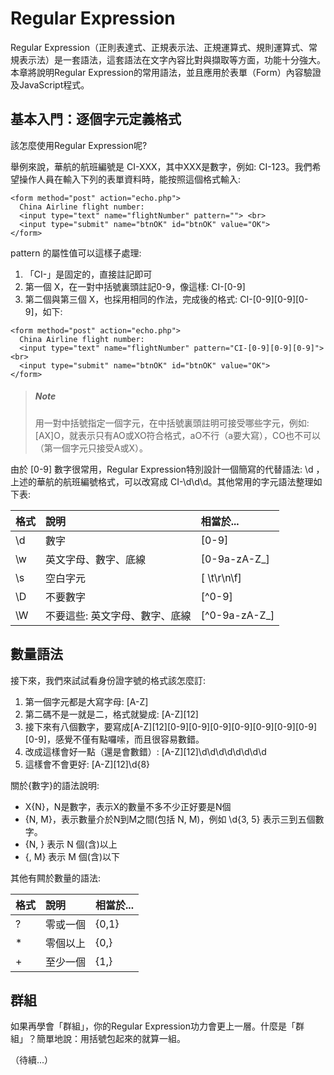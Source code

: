 # Regular Expression

Regular Expression（正則表達式、正規表示法、正規運算式、規則運算式、常規表示法）是一套語法，這套語法在文字內容比對與擷取等方面，功能十分強大。本章將說明Regular Expression的常用語法，並且應用於表單（Form）內容驗證及JavaScript程式。

## 基本入門：逐個字元定義格式

該怎麼使用Regular Expression呢?

舉例來說，華航的航班編號是 CI-XXX，其中XXX是數字，例如: CI-123。我們希望操作人員在輸入下列的表單資料時，能按照這個格式輸入:

```
<form method="post" action="echo.php">
  China Airline flight number:
  <input type="text" name="flightNumber" pattern=""> <br>
  <input type="submit" name="btnOK" id="btnOK" value="OK">  
</form>
```

pattern 的屬性值可以這樣子處理:  
1. 「CI-」是固定的，直接註記即可  
2. 第一個 X，在一對中括號裏頭註記0-9，像這樣: CI-\[0-9\]  
3. 第二個與第三個 X，也採用相同的作法，完成後的格式: CI-\[0-9\]\[0-9\]\[0-9\]，如下:

```
<form method="post" action="echo.php">
  China Airline flight number:
  <input type="text" name="flightNumber" pattern="CI-[0-9][0-9][0-9]"> <br>
  <input type="submit" name="btnOK" id="btnOK" value="OK">  
</form>
```

> ##### _**Note**_
>
> 用一對中括號指定一個字元，在中括號裏頭註明可接受哪些字元，例如: \[AX\]O，就表示只有AO或XO符合格式，aO不行（a要大寫），CO也不可以（第一個字元只接受A或X）。

由於 \[0-9\] 數字很常用，Regular Expression特別設計一個簡寫的代替語法: \d ，上述的華航的航班編號格式，可以改寫成 CI-\d\d\d。其他常用的字元語法整理如下表:

| 格式 | 說明 | 相當於... |
| :--- | :--- | :--- |
| \d | 數字 | \[0-9\] |
| \w | 英文字母、數字、底線 | \[0-9a-zA-Z\_\] |
| \s | 空白字元 | \[ \t\r\n\f\] |
| \D | 不要數字 | \[^0-9\] |
| \W | 不要這些: 英文字母、數字、底線 | \[^0-9a-zA-Z\_\] |

## 數量語法

接下來，我們來試試看身份證字號的格式該怎麼訂:  
1. 第一個字元都是大寫字母: \[A-Z\]  
2. 第二碼不是一就是二，格式就變成: \[A-Z\]\[12\]  
3. 接下來有八個數字，要寫成\[A-Z\]\[12\]\[0-9\]\[0-9\]\[0-9\]\[0-9\]\[0-9\]\[0-9\]\[0-9\]\[0-9\]，感覺不僅有點囉嗦，而且很容易數錯。  
4. 改成這樣會好一點（還是會數錯）: \[A-Z\]\[12\]\d\d\d\d\d\d\d\d  
5. 這樣會不會更好: \[A-Z\]\[12\]\d{8}

關於{數字}的語法說明:

* X{N}，N是數字，表示X的數量不多不少正好要是N個
* {N, M}，表示數量介於N到M之間\(包括 N, M\)，例如 \d{3, 5} 表示三到五個數字。
* {N, } 表示 N 個\(含\)以上
* {, M} 表示 M 個\(含\)以下

其他有闗於數量的語法:

| 格式 | 說明 | 相當於... |
| :--- | :--- | :--- |
| ? | 零或一個 | {0,1} |
| \* | 零個以上 | {0,} |
| + | 至少一個 | {1,} |

## 群組

如果再學會「群組」，你的Regular Expression功力會更上一層。什麼是「群組」？簡單地說：用括號包起來的就算一組。

（待續...）

